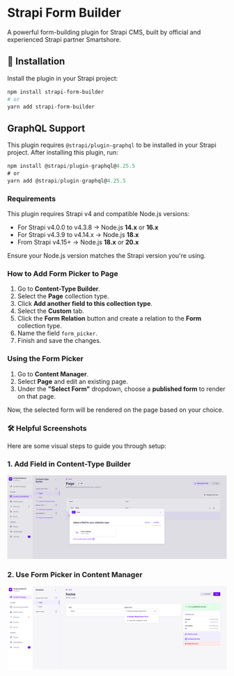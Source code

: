 # Strapi Form Builder

A powerful form-building plugin for Strapi CMS, built by official and experienced Strapi partner Smartshore.

## 🚀 Installation

Install the plugin in your Strapi project:

```bash
npm install strapi-form-builder
# or
yarn add strapi-form-builder

```

## GraphQL Support

This plugin requires `@strapi/plugin-graphql` to be installed in your Strapi project.
After installing this plugin, run:

```js
npm install @strapi/plugin-graphql@4.25.5
# or
yarn add @strapi/plugin-graphql@4.25.5
```

### Requirements

This plugin requires Strapi v4 and compatible Node.js versions:

- For Strapi v4.0.0 to v4.3.8 → Node.js **14.x** or **16.x**
- For Strapi v4.3.9 to v4.14.x → Node.js **18.x**
- From Strapi v4.15+ → Node.js **18.x** or **20.x**

Ensure your Node.js version matches the Strapi version you're using.

### How to Add Form Picker to Page

1. Go to **Content-Type Builder**.
2. Select the **Page** collection type.
3. Click **Add another field to this collection type**.
4. Select the **Custom** tab.
5. Click the **Form Relation** button and create a relation to the **Form** collection type.
6. Name the field `form_picker`.
7. Finish and save the changes.

### Using the Form Picker

1. Go to **Content Manager**.
2. Select **Page** and edit an existing page.
3. Under the **"Select Form"** dropdown, choose a **published form** to render on that page.

Now, the selected form will be rendered on the page based on your choice.

### 🛠️ Helpful Screenshots

Here are some visual steps to guide you through setup:

### 1. Add Field in Content-Type Builder

![Add Field](https://github.com/vivek-smartshore/strapi-plugin-npm/blob/main/docs/screenshots/content-type-builder.png?raw=true)

### 2. Use Form Picker in Content Manager

![Use Form Picker](https://github.com/vivek-smartshore/strapi-plugin-npm/blob/main/docs/screenshots/select-form.png?raw=true)
